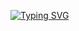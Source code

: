 [![Typing SVG](https://readme-typing-svg.demolab.com/?lines=Hellooooo!!!!&pause=700&;Welcome+to+my+GitHubverse!&pause=700&;I'm+Bindu+Deekshitha&pause=700&;Nice+to+meet+you!&pause=700&)](https://git.io/typing-svg)

<!--
**BinduDeekshithaDevarapu/BinduDeekshithaDevarapu** is a ✨ _special_ ✨ repository because its `README.md` (this file) appears on your GitHub profile.

Here are some ideas to get you started:

- 🔭 I’m currently working on ...
- 🌱 I’m currently learning ...
- 👯 I’m looking to collaborate on ...
- 🤔 I’m looking for help with ...
- 💬 Ask me about ...
- 📫 How to reach me: ...
- 😄 Pronouns: ...
- ⚡ Fun fact: ...
-->
